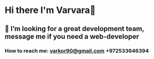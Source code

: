 # Hi there I'm Varvara👋

## 🌱 I’m looking for a great development team, message me if you need a web-developer 

### How to reach me: varkor90@gmail.com +972533646394

 

<!--
**Varvara-from-Moscow/Varvara-from-Moscow** is a ✨ _special_ ✨ repository because its `README.md` (this file) appears on your GitHub profile.

Here are some ideas to get you started:

- 🔭 I’m currently working on ...
- 🌱 I’m currently learning ...
- 👯 I’m looking to collaborate on ...
- 🤔 I’m looking for help with ...
- 💬 Ask me about ...
- 📫 How to reach me: ...
- 😄 Pronouns: ...
- ⚡ Fun fact: ...
-->
